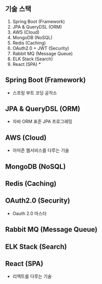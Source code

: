 ## 기술 스택
   1) Spring Boot (Framework)
   2) JPA & QueryDSL (ORM)
   3) AWS (Cloud)
   4) MongoDB (NoSQL) 
   5) Redis (Caching)
   6) OAuth2.0 + JWT (Security)
   7) Rabbit MQ (Message Queue)
   8) ELK Stack (Search)
   9) React (SPA) * 

## Spring Boot (Framework)
- 스프링 부트 코딩 공작소

## JPA & QueryDSL (ORM)
- 자바 ORM 표준 JPA 프로그래밍

## AWS (Cloud)
- 아마존 웹서비스를 다루는 기술

## MongoDB (NoSQL)


## Redis (Caching)


## OAuth2.0 (Security)
- Oauth 2.0 마스터

## Rabbit MQ (Message Queue)


## ELK Stack (Search)


## React (SPA)
- 리액트를 다루는 기술
